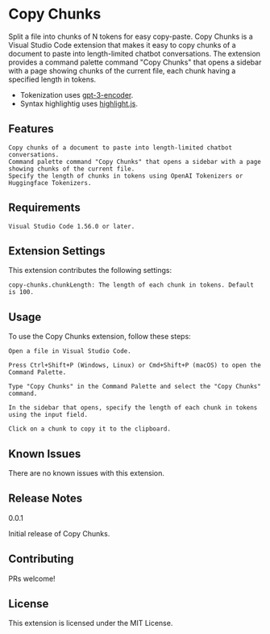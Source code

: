 # Copy Chunks

Split a file into chunks of N tokens for easy copy-paste.
Copy Chunks is a Visual Studio Code extension that makes it easy to copy chunks of a document 
to paste into length-limited chatbot conversations. The extension provides a command palette 
command "Copy Chunks" that opens a sidebar with a page showing chunks of the current file, each 
chunk having a specified length in tokens. 

- Tokenization uses [gpt-3-encoder](https://www.npmjs.com/package/gpt-3-encoder). 
- Syntax highlightig uses [highlight.js](https://www.npmjs.com/package/highlight.js).

## Features

    Copy chunks of a document to paste into length-limited chatbot conversations.
    Command palette command "Copy Chunks" that opens a sidebar with a page showing chunks of the current file.
    Specify the length of chunks in tokens using OpenAI Tokenizers or Huggingface Tokenizers.

## Requirements

    Visual Studio Code 1.56.0 or later.

## Extension Settings

This extension contributes the following settings:

    copy-chunks.chunkLength: The length of each chunk in tokens. Default is 100.

## Usage

To use the Copy Chunks extension, follow these steps:

    Open a file in Visual Studio Code.

    Press Ctrl+Shift+P (Windows, Linux) or Cmd+Shift+P (macOS) to open the Command Palette.

    Type "Copy Chunks" in the Command Palette and select the "Copy Chunks" command.

    In the sidebar that opens, specify the length of each chunk in tokens using the input field.

    Click on a chunk to copy it to the clipboard.

## Known Issues

There are no known issues with this extension.

## Release Notes
0.0.1

Initial release of Copy Chunks.

## Contributing

PRs welcome!

## License

This extension is licensed under the MIT License.